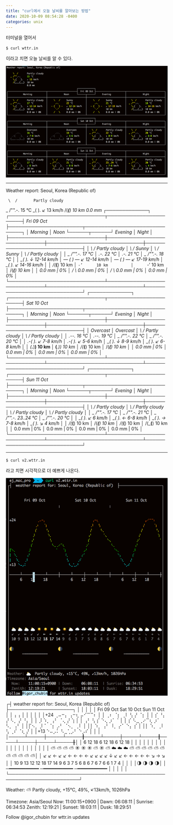 ```yaml
---
title: "curl에서 오늘 날씨를 알아보는 방법"
date: 2020-10-09 08:54:28 -0400
categories: unix
---
```



터미널을 열어서  
 
`$ curl wttr.in`

이라고 치면 오늘 날씨를 알 수 있다. 

![오늘의 날씨](./img/wttr_1.png)


<hr>



Weather report: Seoul, Korea (Republic of)


     \  /       Partly cloudy
   _ /"".-.     15 °C
     \_(   ).   ↙ 13 km/h
     /(___(__)  10 km
                0.0 mm
                                                       ┌─────────────┐
┌──────────────────────────────┬───────────────────────┤  Fri 09 Oct ├───────────────────────┬──────────────────────────────┐
│            Morning           │             Noon      └──────┬──────┘     Evening           │             Night            │
├──────────────────────────────┼──────────────────────────────┼──────────────────────────────┼──────────────────────────────┤
│    \  /       Partly cloudy  │     \   /     Sunny          │     \   /     Sunny          │    \  /       Partly cloudy  │
│  _ /"".-.     17 °C          │      .-.      22 °C          │      .-.      21 °C          │  _ /"".-.     18 °C          │
│    \_(   ).   ↓ 12-14 km/h   │   ― (   ) ―   ↙ 12-14 km/h   │   ― (   ) ―   ↙ 17-19 km/h   │    \_(   ).   ↙ 14-16 km/h   │
│    /(___(__)  10 km          │      `-’      10 km          │      `-’      10 km          │    /(___(__)  10 km          │
│               0.0 mm | 0%    │     /   \     0.0 mm | 0%    │     /   \     0.0 mm | 0%    │               0.0 mm | 0%    │
└──────────────────────────────┴──────────────────────────────┴──────────────────────────────┴──────────────────────────────┘
                                                       ┌─────────────┐
┌──────────────────────────────┬───────────────────────┤  Sat 10 Oct ├───────────────────────┬──────────────────────────────┐
│            Morning           │             Noon      └──────┬──────┘     Evening           │             Night            │
├──────────────────────────────┼──────────────────────────────┼──────────────────────────────┼──────────────────────────────┤
│               Overcast       │               Overcast       │    \  /       Partly cloudy  │    \  /       Partly cloudy  │
│      .--.     16 °C          │      .--.     19 °C          │  _ /"".-.     22 °C          │  _ /"".-.     20 °C          │
│   .-(    ).   ↙ 7-8 km/h     │   .-(    ).   ↙ 5-6 km/h     │    \_(   ).   ↓ 8-9 km/h     │    \_(   ).   ↙ 6-8 km/h     │
│  (___.__)__)  10 km          │  (___.__)__)  10 km          │    /(___(__)  10 km          │    /(___(__)  10 km          │
│               0.0 mm | 0%    │               0.0 mm | 0%    │               0.0 mm | 0%    │               0.0 mm | 0%    │
└──────────────────────────────┴──────────────────────────────┴──────────────────────────────┴──────────────────────────────┘
                                                       ┌─────────────┐
┌──────────────────────────────┬───────────────────────┤  Sun 11 Oct ├───────────────────────┬──────────────────────────────┐
│            Morning           │             Noon      └──────┬──────┘     Evening           │             Night            │
├──────────────────────────────┼──────────────────────────────┼──────────────────────────────┼──────────────────────────────┤
│    \  /       Partly cloudy  │    \  /       Partly cloudy  │    \  /       Partly cloudy  │    \  /       Partly cloudy  │
│  _ /"".-.     17 °C          │  _ /"".-.     21 °C          │  _ /"".-.     23..24 °C      │  _ /"".-.     20 °C          │
│    \_(   ).   ↙ 6 km/h       │    \_(   ).   ← 6-8 km/h     │    \_(   ).   → 7-8 km/h     │    \_(   ).   ↘ 4 km/h       │
│    /(___(__)  10 km          │    /(___(__)  10 km          │    /(___(__)  10 km          │    /(___(__)  10 km          │
│               0.0 mm | 0%    │               0.0 mm | 0%    │               0.0 mm | 0%    │               0.0 mm | 0%    │
└──────────────────────────────┴──────────────────────────────┴──────────────────────────────┴──────────────────────────────┘



<hr>

`$ curl v2.wttr.in`

라고 치면 시각적으로 더 예쁘게 나온다. 

![오늘의 날씨2](./img/v2_wttr.png)



┌┤  weather report for: Seoul, Korea (Republic of)  ├────────────────────┐
│                                                                        │
│                                                                        │
│       Fri 09 Oct              Sat 10 Oct              Sun 11 Oct       │
│                       ╷                       ╷                        │
│                                                                        │
│                                                                        │
│+24          ⢀⠤⠒⡄                      ⢠⠒⢆                      ⡤⠊⠉⠉⠆   │
│            ⢀⠆  ⠈⡆                    ⢀⠇  ⢣                    ⡜    ⠈⡆  │
│            ⡎    ⠘⡄                   ⡜    ⠣⡀                 ⡜      ⠘⡄ │
│           ⡸      ⠱⡀                 ⢠⠃     ⠈⢄               ⡜        ⢱ │
│          ⢠⠃       ⢣                 ⡎        ⠑⢄            ⡰⠁         ⠁│
│          ⡎         ⠣⣀⢀⠔⠉⢆          ⡰⠁          ⠣⡀         ⢠⠃           │
│⡏⠢⡀      ⡸            ⠁  ⠈⡆        ⡠⠃            ⠈⠢⡀      ⢀⠇            │
│⡇ ⠱⡀    ⢠⠃                ⠸⡀      ⡔⠁               ⠑⡄     ⡎             │
│⡇  ⠱⡀  ⢀⠇                  ⢣    ⢀⠎                  ⠈⢆   ⡜              │
│+13 ⠑⠤⡠⠅                    ⠣⣀⢁⡠⠃                     ⠑⡠⠎               │
│                                                                        │
│─────┴─────┼─────┴─────╂─────┴─────┼─────┴─────╂─────┴─────┼─────┴─────╂│
│     6    12    18           6    12    18           6    12    18      │
│                                                                        │
│                                                                        │
│                                                                        │
│                                                                        │
│                                                                        │
│                                                                        │
│                                                                        │
│                                                                        │
│                                                                        │
│ ⛅️ ⛅️ ⛅️ ⛅️ ☀️  ☀️  ☀️  ⛅️ ☀️  ⛅️ ☁️  ☁️  ☁️  ⛅️ ⛅️ ⛅️ ⛅️ ⛅️ ⛅️ ⛅️ ⛅️ ⛅️ ⛅️ ⛅️│
│ ↙  ↙  ←  ↙  ↙  ←  ←  ←  ←  ↙  ↙  ↙  ↙  ↓  ↙  ↙  ←  ←  ←  ←  ←  ↘  →  ↘ │
│ 10 9  13 12 12 18 17 14 9  6  3  7  5  6  8  6  7  6  7  6  6  1  7  4 │
│                                                                        │
│🌗                     🌗                      🌗                     🌗│
│      ─━━━━━━━━━━━            ─━━━━━━━━━━━            ─━━━━━━━━━━━      │
│                                                                        │
│                                                                        │
└────────────────────────────────────────────────────────────────────────┘

Weather: ⛅️  Partly cloudy, +15°C, 49%, ↙13km/h, 1026hPa

Timezone: Asia/Seoul
  Now:    11:00:15+0900 | Dawn:    06:08:11  | Sunrise: 06:34:53
  Zenith: 12:19:21      | Sunset:  18:03:11  | Dusk:    18:29:51
  
  
Follow @igor_chubin for wttr.in updates


